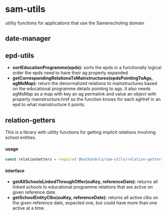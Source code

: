 # sam-utils
utility functions for applications that use the Samenscholing domain
## date-manager

## epd-utils
* **sortEducationProgramme(epds):** sorts the epds in a functionally logical order the epds need to have their ag property expanded
* **getCorrespondingRelationsToMainstructures(epdsPointingToAgs, agMsMap):** return the denormalized relations to mainstructures based on the educational programme details pointing to ags. It also needs agMsMap as a map with key an ag permalink and value an object with property mainstructure.href so the function knows for each agHref in an epd to what mainstructure it points.

## relation-getters
This is a library with utility functions for getting implicit relations involving school entities.

#### usage ####
```javascript
const relationGetters = require('@kathondvla/sam-utils/relation-getters');
```

#### interface ####

* **getAllSchoolsLinkedThroughOffer(ouKey, referenceDate):** returns all linked schools to educational programme relations that are active on given reference date.
* **getSchoolEntityClbs(ouKey, referenceDate):** returns all active clbs on the given reference date, expected one, but could have more than one active at a time.


